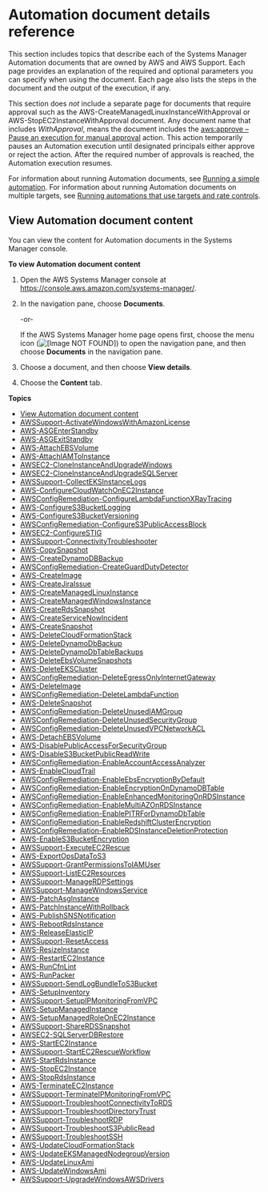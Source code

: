 # Automation document details reference<a name="automation-documents-reference-details"></a>

This section includes topics that describe each of the Systems Manager Automation documents that are owned by AWS and AWS Support\. Each page provides an explanation of the required and optional parameters you can specify when using the document\. Each page also lists the steps in the document and the output of the execution, if any\. 

This section does *not* include a separate page for documents that require approval such as the AWS\-CreateManagedLinuxInstanceWithApproval or AWS\-StopEC2InstanceWithApproval document\. Any document name that includes *WithApproval*, means the document includes the [aws:approve – Pause an execution for manual approval](automation-action-approve.md) action\. This action temporarily pauses an Automation execution until designated principals either approve or reject the action\. After the required number of approvals is reached, the Automation execution resumes\. 

For information about running Automation documents, see [Running a simple automation](automation-working-executing.md)\. For information about running Automation documents on multiple targets, see [Running automations that use targets and rate controls](automation-working-targets-and-rate-controls.md)\.

## View Automation document content<a name="view-automation-json"></a>

You can view the content for Automation documents in the Systems Manager console\.

**To view Automation document content**

1. Open the AWS Systems Manager console at [https://console\.aws\.amazon\.com/systems\-manager/](https://console.aws.amazon.com/systems-manager/)\.

1. In the navigation pane, choose **Documents**\.

   \-or\-

   If the AWS Systems Manager home page opens first, choose the menu icon \(![\[Image NOT FOUND\]](http://docs.aws.amazon.com/systems-manager/latest/userguide/images/menu-icon-small.png)\) to open the navigation pane, and then choose **Documents** in the navigation pane\.

1. Choose a document, and then choose **View details**\.

1. Choose the **Content** tab\.

**Topics**
+ [View Automation document content](#view-automation-json)
+ [AWSSupport\-ActivateWindowsWithAmazonLicense](automation-awssupport-activatewindowswithamazonlicense.md)
+ [AWS\-ASGEnterStandby](automation-aws-asgenterstandby.md)
+ [AWS\-ASGExitStandby](automation-aws-asgexitstandby.md)
+ [AWS\-AttachEBSVolume](automation-aws-attachebsvolume.md)
+ [AWS\-AttachIAMToInstance](automation-aws-attachiamtoinstance.md)
+ [AWSEC2\-CloneInstanceAndUpgradeWindows](automation-awsec2-CloneInstanceAndUpgradeWindows.md)
+ [AWSEC2\-CloneInstanceAndUpgradeSQLServer](automation-awsec2-CloneInstanceAndUpgradeSQLServer.md)
+ [AWSSupport\-CollectEKSInstanceLogs](automation-awssupport-collecteksinstancelogs.md)
+ [AWS\-ConfigureCloudWatchOnEC2Instance](automation-aws-configurecloudwatchonec2instance.md)
+ [AWSConfigRemediation\-ConfigureLambdaFunctionXRayTracing](automation-aws-config-lambda-xray.md)
+ [AWS\-ConfigureS3BucketLogging](automation-aws-configures3bucketlogging.md)
+ [AWS\-ConfigureS3BucketVersioning](automation-aws-configures3bucketversioning.md)
+ [AWSConfigRemediation\-ConfigureS3PublicAccessBlock](automation-aws-block-public-s3.md)
+ [AWSEC2\-ConfigureSTIG](awsec2-configurestig.md)
+ [AWSSupport\-ConnectivityTroubleshooter](automation-awssupport-connectivitytroubleshooter.md)
+ [AWS\-CopySnapshot](automation-aws-copysnapshot.md)
+ [AWS\-CreateDynamoDBBackup](automation-aws-createdynamodbbackup.md)
+ [AWSConfigRemediation\-CreateGuardDutyDetector](automation-aws-enable-guard-detect.md)
+ [AWS\-CreateImage](automation-aws-createimage.md)
+ [AWS\-CreateJiraIssue](automation-aws-createjiraissue.md)
+ [AWS\-CreateManagedLinuxInstance](automation-aws-createmanagedlinuxinstance.md)
+ [AWS\-CreateManagedWindowsInstance](automation-aws-createmanagedwindowsinstance.md)
+ [AWS\-CreateRdsSnapshot](automation-aws-createrdssnapshot.md)
+ [AWS\-CreateServiceNowIncident](automation-aws-createservicenowincident.md)
+ [AWS\-CreateSnapshot](automation-aws-createsnapshot.md)
+ [AWS\-DeleteCloudFormationStack](automation-aws-deletecloudformationstack.md)
+ [AWS\-DeleteDynamoDbBackup](automation-aws-deletedynamodbbackup.md)
+ [AWS\-DeleteDynamoDbTableBackups](automation-aws-deletedynamodbtablebackups.md)
+ [AWS\-DeleteEbsVolumeSnapshots](automation-aws-deleteebsvolumesnapshots.md)
+ [AWS\-DeleteEKSCluster](automation-aws-deleteekscluster.md)
+ [AWSConfigRemediation\-DeleteEgressOnlyInternetGateway](automation-aws-delete-egress-igw.md)
+ [AWS\-DeleteImage](automation-aws-deleteimage.md)
+ [AWSConfigRemediation\-DeleteLambdaFunction](automation-aws-delete-lambda.md)
+ [AWS\-DeleteSnapshot](automation-aws-deletesnapshot.md)
+ [AWSConfigRemediation\-DeleteUnusedIAMGroup](automation-aws-delete-iam-group.md)
+ [AWSConfigRemediation\-DeleteUnusedSecurityGroup](automation-aws-delete-ec2-security-group.md)
+ [AWSConfigRemediation\-DeleteUnusedVPCNetworkACL](automation-aws-delete-vpc-nacl.md)
+ [AWS\-DetachEBSVolume](automation-aws-detachebsvolume.md)
+ [AWS\-DisablePublicAccessForSecurityGroup](automation-aws-disablepublicaccessforsecuritygroup.md)
+ [AWS\-DisableS3BucketPublicReadWrite](automation-aws-disables3bucketpublicreadwrite.md)
+ [AWSConfigRemediation\-EnableAccountAccessAnalyzer](automation-aws-enable-account-access-analyzer.md)
+ [AWS\-EnableCloudTrail](automation-aws-enablecloudtrail.md)
+ [AWSConfigRemediation\-EnableEbsEncryptionByDefault](automation-aws-enable-ebs-encryption.md)
+ [AWSConfigRemediation\-EnableEncryptionOnDynamoDBTable](automation-aws-enable-ddb-encrypt.md)
+ [AWSConfigRemediation\-EnableEnhancedMonitoringOnRDSInstance](automation-aws-enable-rds-monitoring.md)
+ [AWSConfigRemediation\-EnableMultiAZOnRDSInstance](automation-aws-multi-az-rds.md)
+ [AWSConfigRemediation\-EnablePITRForDynamoDbTable](automation-aws-enable-pitr-ddb.md)
+ [AWSConfigRemediation\-EnableRedshiftClusterEncryption](automation-aws-enable-redshift-encrypt.md)
+ [AWSConfigRemediation\-EnableRDSInstanceDeletionProtection](automation-aws-enable-rds-instance-deletion-protection.md)
+ [AWS\-EnableS3BucketEncryption](automation-aws-enableS3bucketencryption.md)
+ [AWSSupport\-ExecuteEC2Rescue](automation-awssupport-executeec2rescue.md)
+ [AWS\-ExportOpsDataToS3](automation-aws-exportopsdatatos3.md)
+ [AWSSupport\-GrantPermissionsToIAMUser](automation-awssupport-grantpermissionstoiamuser.md)
+ [AWSSupport\-ListEC2Resources](automation-awssupport-listec2resources.md)
+ [AWSSupport\-ManageRDPSettings](automation-awssupport-managerdpsettings.md)
+ [AWSSupport\-ManageWindowsService](automation-awssupport-managewindowsservice.md)
+ [AWS\-PatchAsgInstance](automation-aws-patchasginstance.md)
+ [AWS\-PatchInstanceWithRollback](automation-aws-patchinstancewithrollback.md)
+ [AWS\-PublishSNSNotification](automation-aws-publishsnsnotification.md)
+ [AWS\-RebootRdsInstance](automation-aws-rebootrdsinstance.md)
+ [AWS\-ReleaseElasticIP](automation-aws-releaseelasticip.md)
+ [AWSSupport\-ResetAccess](automation-awssupport-resetaccess.md)
+ [AWS\-ResizeInstance](automation-aws-resizeinstance.md)
+ [AWS\-RestartEC2Instance](automation-aws-restartec2instance.md)
+ [AWS\-RunCfnLint](automation-aws-runcfnlint.md)
+ [AWS\-RunPacker](automation-aws-runpacker.md)
+ [AWSSupport\-SendLogBundleToS3Bucket](automation-awssupport-sendlogbundletos3bucket.md)
+ [AWS\-SetupInventory](automation-aws-setupinventory.md)
+ [AWSSupport\-SetupIPMonitoringFromVPC](automation-awssupport-setupipmonitoringfromvpc.md)
+ [AWS\-SetupManagedInstance](automation-aws-setupmanagedinstance.md)
+ [AWS\-SetupManagedRoleOnEC2Instance](automation-aws-setupmanagedroleonec2instance.md)
+ [AWSSupport\-ShareRDSSnapshot](automation-aws-sharerdssnapshot.md)
+ [AWSEC2\-SQLServerDBRestore](automation-awsec2-sqlserverdbrestore.md)
+ [AWS\-StartEC2Instance](automation-aws-startec2instance.md)
+ [AWSSupport\-StartEC2RescueWorkflow](automation-awssupport-startec2rescueworkflow.md)
+ [AWS\-StartRdsInstance](automation-aws-startrdsinstance.md)
+ [AWS\-StopEC2Instance](automation-aws-stopec2instance.md)
+ [AWS\-StopRdsInstance](automation-aws-stoprdsinstance.md)
+ [AWS\-TerminateEC2Instance](automation-aws-terminateec2instance.md)
+ [AWSSupport\-TerminateIPMonitoringFromVPC](automation-awssupport-terminateipmonitoringfromvpc.md)
+ [AWSSupport\-TroubleshootConnectivityToRDS](automation-awssupport-troubleshootconnectivitytords.md)
+ [AWSSupport\-TroubleshootDirectoryTrust](automation-awssupport-troubleshootdirectorytrust.md)
+ [AWSSupport\-TroubleshootRDP](automation-awssupport-troubleshootrdp.md)
+ [AWSSupport\-TroubleshootS3PublicRead](automation-awssupport-troubleshoots3publicread.md)
+ [AWSSupport\-TroubleshootSSH](automation-awssupport-troubleshootssh.md)
+ [AWS\-UpdateCloudFormationStack](automation-aws-updatecloudformationstack.md)
+ [AWS\-UpdateEKSManagedNodegroupVersion](automation-aws-updateeksmanagednodegroupversion.md)
+ [AWS\-UpdateLinuxAmi](automation-aws-updatelinuxami.md)
+ [AWS\-UpdateWindowsAmi](automation-aws-updatewindowsami.md)
+ [AWSSupport\-UpgradeWindowsAWSDrivers](automation-awssupport-upgradewindowsawsdrivers.md)
